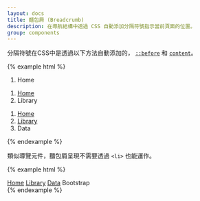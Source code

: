 ```yaml
---
layout: docs
title: 麵包屑 (Breadcrumb)
description: 在導航結構中透過 CSS 自動添加分隔符號指示當前頁面的位置。
group: components
---
```


分隔符號在CSS中是透過以下方法自動添加的，
 [`::before`](https://developer.mozilla.org/en-US/docs/Web/CSS/::before) 和
 [`content`](https://developer.mozilla.org/en-US/docs/Web/CSS/content)。


{% example html %}
<ol class="breadcrumb">
  <li class="breadcrumb-item active">Home</li>
</ol>
<ol class="breadcrumb">
  <li class="breadcrumb-item"><a href="#">Home</a></li>
  <li class="breadcrumb-item active">Library</li>
</ol>
<ol class="breadcrumb">
  <li class="breadcrumb-item"><a href="#">Home</a></li>
  <li class="breadcrumb-item"><a href="#">Library</a></li>
  <li class="breadcrumb-item active">Data</li>
</ol>
{% endexample %}

類似導覽元件，麵包屑呈現不需要透過 `<li>` 也能運作。

{% example html %}
<nav class="breadcrumb">
  <a class="breadcrumb-item" href="#">Home</a>
  <a class="breadcrumb-item" href="#">Library</a>
  <a class="breadcrumb-item" href="#">Data</a>
  <span class="breadcrumb-item active">Bootstrap</span>
</nav>
{% endexample %}
